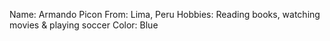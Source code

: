 Name: Armando Picon
From: Lima, Peru
Hobbies: Reading books, watching movies & playing soccer
Color: Blue
